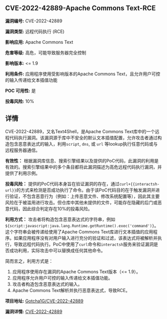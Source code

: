 ## CVE-2022-42889-Apache Commons Text-RCE

**漏洞编号:** CVE-2022-42889

**漏洞类型:** 远程代码执行 (RCE)

**影响应用:** Apache Commons Text

**危害等级:** 高危，可能导致服务器完全控制

**影响版本:** <= 1.9

**利用条件:** 应用程序使用受影响版本的Apache Commons Text，且允许用户可控的输入传递给文本插值功能

**POC 可用性:** 是

**投毒风险:** 10%

## 详情

CVE-2022-42889，又名Text4Shell，是Apache Commons Text库中的一个远程代码执行漏洞。该漏洞源于库中不安全的默认文本插值配置，允许攻击者通过构造包含恶意表达式的输入，利用`script`, `dns`, 或 `url` 等lookup执行任意代码或与远程服务器通信。

**有效性：**
根据漏洞库信息、搜索引擎结果以及提供的PoC代码，此漏洞的利用是有效的。搜索引擎结果中的多个条目都将此漏洞描述为高危远程代码执行漏洞，并提供了利用示例。

**投毒风险：**
提供的PoC代码本身旨在验证漏洞的存在，通过`curl+{{interactsh-url}}`的方式来检测是否成功执行了命令。由于该PoC代码目的在于触发漏洞并进行验证，不包含恶意行为（例如：上传恶意文件、修改系统配置等），因此其主要风险在于被滥用进行攻击。但仓库中其他未提供的文件，可能存在隐藏的后门或恶意代码，因此综合判定存在10%的投毒风险。

**利用方式：**
攻击者将构造包含恶意表达式的字符串，例如`${script:javascript:java.lang.Runtime.getRuntime().exec('command')}`。这个字符串会被传递给使用了Apache Commons Text库进行文本插值的应用程序。如果应用程序没有对用户输入进行充分的验证和过滤，该表达式将被解析并执行，导致远程代码执行。PoC中使用了`curl`命令和`interactsh`服务来验证漏洞是否成功利用，实际攻击中可以替换成任何其他命令。

简而言之，利用方式是：
1.  应用程序使用存在漏洞的Apache Commons Text版本（<= 1.9）。
2.  应用程序允许用户可控的输入传递给文本插值功能。
3.  攻击者构造包含恶意表达式的输入。
4.  Apache Commons Text解析并执行恶意表达式，导致RCE。

**项目地址:** [Gotcha1G/CVE-2022-42889](https://github.com/Gotcha1G/CVE-2022-42889)

**漏洞详情:** [CVE-2022-42889](https://nvd.nist.gov/vuln/detail/CVE-2022-42889)